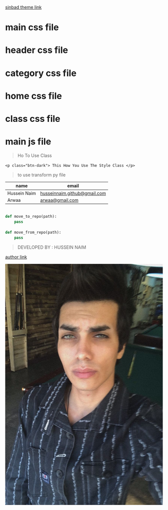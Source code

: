 [sinbad theme link](https://github.com/lighto2000/sinbad-theme)
# main css file 
# header css file
# category css file
# home css file
# class css file
# main js file
> Ho To Use Class 

`<p class="btn-dark"> This How You Use The Style Class </p>`

> to use transform py file


| name        | email                          |
| ------------| -------------------------------| 
| Hussein Naim| husseinnaim.github@gmail.com   |
| Arwaa       |  arwaa@gmail.com               |




```python

def move_to_repo(path):
    pass

def move_from_repo(path):
    pass

```

> DEVELOPED BY : HUSSEIN NAIM

[author link](https://instagram.com/cld.u)

![the author](./black.jpg)